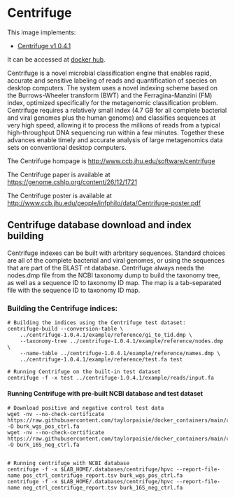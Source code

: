 # Centrifuge

This image implements:
* [Centrifuge v1.0.4.1](ttps://github.com/DaehwanKimLab/centrifuge)

It can be accessed at [docker hub](https://hub.docker.com/u/tpaisie).

Centrifuge is a novel microbial classification engine that enables rapid, accurate and sensitive labeling of reads and quantification of species on desktop computers. The system uses a novel indexing scheme based on the Burrows-Wheeler transform (BWT) and the Ferragina-Manzini (FM) index, optimized specifically for the metagenomic classification problem. Centrifuge requires a relatively small index (4.7 GB for all complete bacterial and viral genomes plus the human genome) and classifies sequences at very high speed, allowing it to process the millions of reads from a typical high-throughput DNA sequencing run within a few minutes. Together these advances enable timely and accurate analysis of large metagenomics data sets on conventional desktop computers.

The Centrifuge hompage is http://www.ccb.jhu.edu/software/centrifuge

The Centrifuge paper is available at https://genome.cshlp.org/content/26/12/1721

The Centrifuge poster is available at http://www.ccb.jhu.edu/people/infphilo/data/Centrifuge-poster.pdf


## Centrifuge database download and index building

Centrifuge indexes can be built with arbritary sequences. Standard choices are all of the complete bacterial and viral genomes, or using the sequences that are part of the BLAST nt database. Centrifuge always needs the nodes.dmp file from the NCBI taxonomy dump to build the taxonomy tree, as well as a sequence ID to taxonomy ID map. The map is a tab-separated file with the sequence ID to taxonomy ID map.


### Building the Centrifuge indices:
```
# Building the indices using the Centrifuge test dataset:
centrifuge-build --conversion-table \
    ../centrifuge-1.0.4.1/example/reference/gi_to_tid.dmp \
    --taxonomy-tree ../centrifuge-1.0.4.1/example/reference/nodes.dmp \
    --name-table ../centrifuge-1.0.4.1/example/reference/names.dmp \
    ../centrifuge-1.0.4.1/example/reference/test.fa test

# Running Centrifuge on the built-in test dataset 
centrifuge -f -x test ../centrifuge-1.0.4.1/example/reads/input.fa
```

#### Running Centrifuge with pre-built NCBI database and test dataset
```
# Download positive and negative control test data
wget -nv --no-check-certificate https://raw.githubusercontent.com/taylorpaisie/docker_containers/main/checkm2/1.0.2/burk_wgs.fa -O burk_wgs_pos_ctrl.fa
wget -nv --no-check-certificate https://raw.githubusercontent.com/taylorpaisie/docker_containers/main/checkm2/1.0.2/burk_16S.fa -O burk_16S_neg_ctrl.fa


# Running centrifuge with NCBI database
centrifuge -f -x $LAB_HOME/.databases/centrifuge/hpvc --report-file-name pos_ctrl_centrifuge_report.tsv burk_wgs_pos_ctrl.fa  
centrifuge -f -x $LAB_HOME/.databases/centrifuge/hpvc --report-file-name neg_ctrl_centrifuge_report.tsv burk_16S_neg_ctrl.fa      
```

